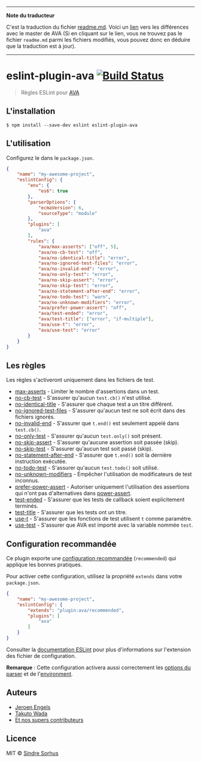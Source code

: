 ___
**Note du traducteur**

C'est la traduction du fichier [readme.md](https://github.com/sindresorhus/eslint-plugin-ava/blob/master/readme.md). Voici un [lien](https://github.com/sindresorhus/eslint-plugin-ava/compare/625080ddb948f849fa7b6c8acd623155e111e2b2...master#diff-0730bb7c2e8f9ea2438b52e419dd86c9) vers les différences avec le master de AVA (Si en cliquant sur le lien, vous ne trouvez pas le fichier `readme.md` parmi les fichiers modifiés, vous pouvez donc en déduire que la traduction est à jour).
___
# eslint-plugin-ava [![Build Status](https://travis-ci.org/sindresorhus/eslint-plugin-ava.svg?branch=master)](https://travis-ci.org/sindresorhus/eslint-plugin-ava)

> Règles ESLint pour [AVA](https://ava.li)


## L'installation

```
$ npm install --save-dev eslint eslint-plugin-ava
```


## L'utilisation

Configurez le dans le `package.json`.

```json
{
	"name": "my-awesome-project",
	"eslintConfig": {
		"env": {
			"es6": true
		},
		"parserOptions": {
			"ecmaVersion": 6,
			"sourceType": "module"
		},
		"plugins": [
			"ava"
		],
		"rules": {
			"ava/max-asserts": ["off", 5],
			"ava/no-cb-test": "off",
			"ava/no-identical-title": "error",
			"ava/no-ignored-test-files": "error",
			"ava/no-invalid-end": "error",
			"ava/no-only-test": "error",
			"ava/no-skip-assert": "error",
			"ava/no-skip-test": "error",
			"ava/no-statement-after-end": "error",
			"ava/no-todo-test": "warn",
			"ava/no-unknown-modifiers": "error",
			"ava/prefer-power-assert": "off",
			"ava/test-ended": "error",
			"ava/test-title": ["error", "if-multiple"],
			"ava/use-t": "error",
			"ava/use-test": "error"
		}
	}
}
```


## Les règles

Les règles s'activeront uniquement dans les fichiers de test.

- [max-asserts](docs/rules/max-asserts.md) - Limiter le nombre d'assertions dans un test.
- [no-cb-test](docs/rules/no-cb-test.md) - S'assurer qu'aucun `test.cb()` n'est utilisé.
- [no-identical-title](docs/rules/no-identical-title.md) - S'assurer que chaque test a un titre différent.
- [no-ignored-test-files](docs/rules/no-ignored-test-files.md) - S'assurer qu'aucun test ne soit écrit dans des fichiers ignorés.
- [no-invalid-end](docs/rules/no-invalid-end.md) - S'assurer que `t.end()` est seulement appelé dans `test.cb()`.
- [no-only-test](docs/rules/no-only-test.md) - S'assurer qu'aucun `test.only()` soit présent.
- [no-skip-assert](docs/rules/no-skip-assert.md) - S'assurer qu'aucune assertion soit passée (skip).
- [no-skip-test](docs/rules/no-skip-test.md) - S'assurer qu'aucun test soit passé (skip).
- [no-statement-after-end](docs/rules/no-statement-after-end.md) - S'assurer que `t.end()` soit la dernière instruction exécutée.
- [no-todo-test](docs/rules/no-todo-test.md) - S'assurer qu'aucun `test.todo()` soit utilisé.
- [no-unknown-modifiers](docs/rules/no-unknown-modifiers.md) - Empêcher l'utilisation de modificateurs de test inconnus.
- [prefer-power-assert](docs/rules/prefer-power-assert.md) - Autoriser uniquement l'utilisation des assertions qui n'ont pas d'alternatives dans [power-assert](https://github.com/power-assert-js/power-assert).
- [test-ended](docs/rules/test-ended.md) - S'assurer que les tests de callback soient explicitement terminés.
- [test-title](docs/rules/test-title.md) - S'assurer que les tests ont un titre.
- [use-t](docs/rules/use-t.md) - S'assurer que les fonctions de test utilisent `t` comme paramètre.
- [use-test](docs/rules/use-test.md) - S'assurer que AVA est importé avec la variable nommée `test`.


## Configuration recommandée

Ce plugin exporte une [configuration recommandée](index.js#L9) (`recommended`) qui applique les bonnes pratiques.

Pour activer cette configuration, utilisez la propriété `extends` dans votre `package.json`.

```json
{
	"name": "my-awesome-project",
	"eslintConfig": {
		"extends": "plugin:ava/recommended",
		"plugins": [
			"ava"
		]
	}
}
```

Consulter la [documentation ESLint](http://eslint.org/docs/user-guide/configuring#extending-configuration-files) pour plus d'informations sur l'extension des fichier de configuration.

**Remarque** : Cette configuration activera aussi correctement les [options du parser](http://eslint.org/docs/user-guide/configuring#specifying-parser-options) et de l'[environment](http://eslint.org/docs/user-guide/configuring#specifying-environments).


## Auteurs

- [Jeroen Engels](https://github.com/jfmengels)
- [Takuto Wada](https://github.com/twada)
- [Et nos supers contributeurs](https://github.com/sindresorhus/eslint-plugin-ava/graphs/contributors)


## Licence

MIT © [Sindre Sorhus](http://sindresorhus.com)

